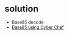 # solution
- Base85 decode
- [Base85 using Cyber Chef](https://gchq.github.io/CyberChef/#recipe=From_Base85('!-u',true,'z')&input=Qk9ycVExLE8%2BOTFnYXM8P1onZSg/WSsrdEFuRTM3)